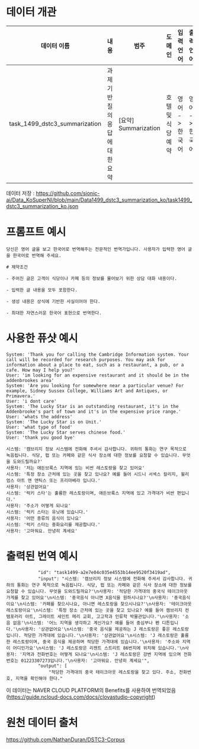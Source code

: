 
# 데이터 개관
| 데이터 이름 | 내용 | 범주 | 도메인 | 입력 언어 | 출력 언어 |
| --- | --- | --- | --- | --- | --- |
| task_1499_dstc3_summarization | 과제 기반 질의응답에 대한 요약 | [요약] Summarization | 호텔 및 식당 예약  | 영어 -> 한국어 | 영어 -> 한국어 |

데이터 저장 : https://github.com/sionic-ai/Data_KoSuperNI/blob/main/Data1499_dstc3_summarization_ko/task1499_dstc3_summarization_ko.json
   

# 프롬프트 예시

```
당신은 영어 글을 보고 한국어로 번역해주는 전문적인 번역가입니다. 사용자가 입력한 영어 글을 한국어로 번역해 주세요.

# 제약조건

- 주어진 글은 고객이 식당이나 카페 등의 정보를 물어보기 위한 상담 대화 내용이다.

- 입력한 글 내용을 모두 포함한다.

- 생성 내용은 상식에 기반한 사실이어야 한다.

- 최대한 자연스러운 한국어 표현으로 번역한다.
```

# 사용한 퓨샷 예시
```
System: 'Thank you for calling the Cambridge Information system. Your call will be recorded for research purposes. You may ask for information about a place to eat, such as a restaurant, a pub, or a cafe. How may I help you?'
User: 'im looking for an expensive restaurant and it should be in the addenbrookes area'
System: 'Are you looking for somewhere near a particular venue? For example, Sidney Sussex College, Williams Art and Antiques, or Primavera.'
User: 'i dont care'
System: 'The Lucky Star is an outstanding restaurant, it's in the Addenbrooke's part of town and it's in the expensive price range.'
User: 'whats the address'
System: 'The Lucky Star is on Unit.'
User: 'what type of food'
System: 'The Lucky Star serves chinese food.'
User: 'thank you good bye'

시스템: '캠브리지 정보 시스템에 전화해 주셔서 감사합니다. 귀하의 통화는 연구 목적으로 녹음됩니다. 식당, 펍 또는 카페와 같은 식사 장소에 대한 정보를 요청할 수 있습니다. 무엇을 도와드릴까요?'
사용자: '저는 애든브룩스 지역에 있는 비싼 레스토랑을 찾고 있어요'
시스템: '특정 장소 근처에 있는 곳을 찾고 있나요? 예를 들어 시드니 서섹스 칼리지, 윌리엄스 아트 앤 앤틱스 또는 프리마베라 입니다.'
사용자: '상관없어요'
시스템: '럭키 스타'는 훌륭한 레스토랑이며, 애든브룩스 지역에 있고 가격대가 비싼 편입니다.'
사용자: '주소가 어떻게 되나요'
시스템: '럭키 스타는 유닛에 있습니다.'
사용자: '어떤 종류의 음식이 있나요'
시스템: '럭키 스타는 중화요리를 제공합니다.'
사용자: '고마워요. 안녕히 계세요'
```

    
# 출력된 번역 예시

```
            "id": "task1499-a2e7e04c035e4553b14ee9520f3419ad",
            "input": "시스템: '캠브리지 정보 시스템에 전화해 주셔서 감사합니다. 귀하의 통화는 연구 목적으로 녹음됩니다. 식당, 펍 또는 카페와 같은 식사 장소에 대한 정보를 요청할 수 있습니다. 무엇을 도와드릴까요?'\n사용자: '적당한 가격대의 중국식 테이크아웃 가게를 찾고 있어요'\n시스템: '중국음식 아니면 X음식을 원하시나요?'\n사용자: '중국음식이요'\n시스템: '카페를 찾으시나요, 아니면 레스토랑을 찾으시나요?'\n사용자: '테이크아웃 레스토랑이요'\n시스템: '특정 장소 근처에 있는 곳을 찾고 있나요? 예를 들어 캠브리지 컨템포러리 아트, 그레이트 세인트 메리 교회, 고고학과 인류학 박물관입니다.'\n사용자: '소음 없음'\n시스템: '어느 지역을 생각하고 계신가요? 예를 들어 중심부나 펜 디튼입니다.'\n사용자: '상관없어요'\n시스템: '중국 음식을 제공하는 J 레스토랑은 좋은 레스토랑입니다. 적당한 가격대에 있습니다.'\n사용자: '상관없어요'\n시스템: 'J 레스토랑은 훌륭한 레스토랑이며, 중국 음식을 제공하며 적당한 가격대에 있습니다.'\n사용자: '주소와 지역이 어디인가요'\n시스템: 'J 레스토랑은 리젠트 스트리트 86번지에 위치해 있습니다.'\n사용자: '지역과 전화번호는 어떻게 되나요'\n시스템: 'J 레스토랑은 강변 지역에 있으며 전화번호는 01223307273입니다.'\n사용자: '고마워요. 안녕히 계세요'",
            "output": [
                "적당한 가격대의 중국 테이크아웃 레스토랑을 찾고 있다. 주소, 전화번호, 지역을 확인해야 한다."
```

 이 데이터는 NAVER CLOUD PLATFORM의 Benefits를 사용하여 번역되었음    
(https://guide.ncloud-docs.com/docs/clovastudio-copyright)     

# 원천 데이터 출처   
https://github.com/NathanDuran/DSTC3-Corpus      
